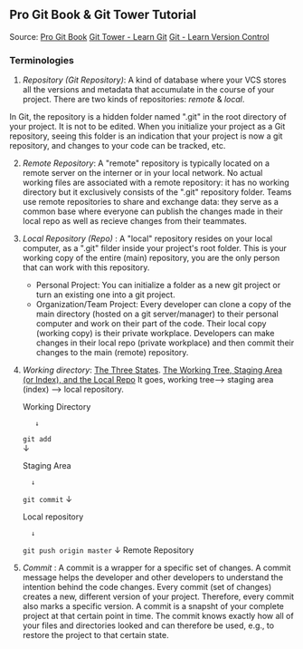 ## Pro Git Book & Git Tower Tutorial 

Source: [Pro Git Book](https://git-scm.com/book/en/v2)
        [Git Tower - Learn Git](https://www.git-tower.com/learn/git/ebook/en/command-line/introduction)
        [Git - Learn Version Control](https://www.amazon.com/Git-step-step-Ultimate-beginners-ebook/dp/B0769JLP9C)


### Terminologies

1. _Repository (Git Repository)_: A kind of database where your VCS stores all the versions and metadata that accumulate in the course of your project. There are two kinds of repositories:  _remote_ & _local_. 

In Git, the repository is a hidden folder named ".git" in the root directory of your project. It is not to be edited. When you initialize your project as a Git repository, seeing this folder is an indication that your project is now a git repository, and changes to your code can be tracked, etc. 

2. _Remote Repository_: A "remote" repository is typically located on a remote server on the interner or in your local network. No actual working files are associated with a remote repository: it has no working directory but it exclusively consists of the ".git" repository folder. Teams use remote repositories to share and exchange data: they serve as a common base where everyone can publish the changes made in their local repo as well as recieve changes from their teammates. 

3. _Local Repository (Repo)_ : A "local" repository resides on your local computer, as a ".git" filder inside your project's root folder. This is your working copy of the entire (main) repository, you are the only person that can work with this repository. 

   * Personal Project: You can initialize a folder as a new git project or turn an existing one into a git project. 
   * Organization/Team Project: Every developer can clone a copy of the main directory (hosted on a git server/manager) to their personal computer and work on their part of the code. Their local copy (working copy) is their private workplace. Developers can make changes in their local repo (private workplace) and then commit their changes to the main (remote) repository. 

4. _Working directory_:  [The Three States](../4gitbasics.md). 
                         [The Working Tree, Staging Area (or Index), and the Local Repo](https://medium.com/@lucasmaurer/git-gud-the-working-tree-staging-area-and-local-repo-a1f0f4822018)
     It goes, working tree--> staging area (index) --> local repository. 
    
     Working Directory 

          ↓
      `git add`    
          ↓
         
     Staging Area 
       
         ↓
     `git commit`
         ↓
   
     Local repository 

         ↓
     `git push origin master`
         ↓
     Remote Repository 
                      

5. _Commit_ : A commit is a wrapper for a specific set of changes. A commit message helps the developer and other developers to understand the intention behind the code changes. Every commit (set of changes) creates a new, different version of your project. Therefore, every commit also marks a specific version. A commit is a snapsht of your complete project at that certain point in time. The commit knows exactly how all of your files and directories looked and can therefore be used, e.g., to restore the project to that certain state. 

